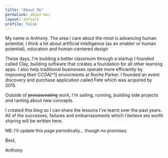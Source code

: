 ```yaml
---
title: "About Me"
permalink: about-me/
layout: default
profile: false
---
```


My name is Anthony. The area I care about the most is advancing human potential, I think a lot about artificial intelligence (as an enabler or human potential), education and human-centered design

These days, I'm building a better classroom through a startup I founded called Clay, building software that creates a foundation for all other learning apps. I also help traditional businesses operate more efficiently by improving their CCDA[^1] enviorments at Roche Parker. I founded an event discovery and purchase application called Fete which was acquired by 2015.

Outside of ~~procasenating~~ work, I'm sailing, running, building side projects and ranting about new concepts.

I created this blog so I can share the lessons I’ve learnt over the past years. All of the successes, failures and embarrassments which I believe are worth sharing will be written here.

NB: I'll update this page periodically... though no promises.

Best,

Anthony